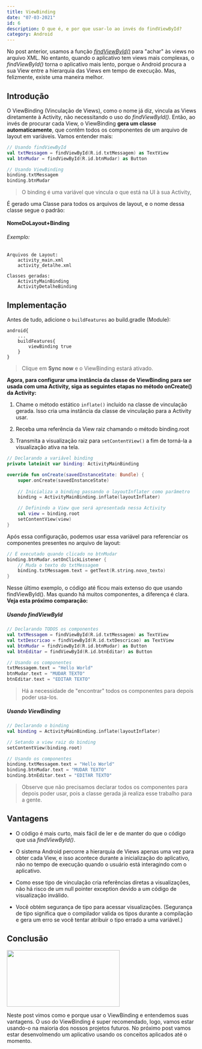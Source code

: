 ```yaml
---
title: ViewBinding
date: "07-03-2021"
id: 6
description: O que é, e por que usar-lo ao invés do findViewById?
category: Android
---
```


No post anterior, usamos a função [_findViewById()_](https://android-master.com.br/findViewById/) para "achar" às views no arquivo XML. No entanto, quando o aplicativo tem views  mais complexas, o _findViewById()_ torna o aplicativo mais lento, porque o Android procura a sua View entre a hierarquia das Views em tempo de execução. Mas, felizmente, existe uma maneira melhor.

## Introdução

O ViewBinding (Vinculação de Views), como o nome já diz, vincula as Views diretamente à Activity, não necessitando o uso do _findViewById()_. Então, ao invés de procurar cada View, o ViewBinding **gera um classe automaticamente**, que contêm todos os componentes de um arquivo de layout em variáveis. Vamos entender mais:

```kotlin
// Usando findViewById
val txtMessagem = findViewById(R.id.txtMessagem) as TextView
val btnMudar = findViewById(R.id.btnMudar) as Button

// Usando ViewBinding
binding.txtMessagem
binding.btnMudar
```
> O binding é uma variável que vincula o que está na UI à sua Activity,

É gerado uma Classe para todos os arquivos de layout, e o nome dessa classe segue o padrão:  
<br>
**NomeDoLayout+Binding**

###### Exemplo:
    Arquivos de Layout: 
        activity_main.xml
        activity_detalhe.xml

    Classes geradas:
        ActivityMainBinding
        ActivityDetalheBinding


## Implementação

Antes de tudo, adicione o `buildFeatures` ao build.gradle (Module):

```
android{
    ...
    buildFeatures{
        viewBinding true
    }
}
```
> Clique em **Sync now** e o ViewBinding estará ativado.

**Agora, para configurar uma instância da classe de ViewBinding para ser usada com uma Activity, siga as seguintes etapas no método onCreate() da Activity:**

1. Chame o método estático `inflate()` incluído na classe de vinculação gerada. Isso cria uma instância da classe de vinculação para a Activity usar.

2. Receba uma referência da View raiz chamando o método binding.root

3. Transmita a visualização raiz para `setContentView()` a fim de torná-la a visualização ativa na tela.

```kotlin
// Declarando a variável binding 
private lateinit var binding: ActivityMainBinding

override fun onCreate(savedInstanceState: Bundle) {
    super.onCreate(savedInstanceState)
    
    // Inicializa a binding passando o layoutInflater como parâmetro
    binding = ActivityMainBinding.inflate(layoutInflater)

    // Definindo a View que será apresentada nessa Activity
    val view = binding.root
    setContentView(view)
}
```

Após essa configuração, podemos usar essa variável para referenciar os componentes presentes no arquivo de layout:

```kotlin
// É executado quando clicado no btnMudar
binding.btnMudar.setOnClickListener {
    // Muda o texto do txtMessagem 
    binding.txtMessagem.text = getText(R.string.novo_texto)
}
```

Nesse último exemplo, o código até ficou mais extenso do que usando findViewById(). Mas quando há muitos componentes, a diferença é clara.  
**Veja esta próximo comparação:**

##### Usando findViewById
```kotlin
// Declarando TODOS os componentes
val txtMessagem = findViewById(R.id.txtMessagem) as TextView
val txtDescricao = findViewById(R.id.txtDescricao) as TextView
val btnMudar = findViewById(R.id.btnMudar) as Button
val btnEditar = findViewById(R.id.btnEditar) as Button

// Usando os componentes
txtMessagem.text = "Hello World"
btnMudar.text = "MUDAR TEXTO"
btnEditar.text = "EDITAR TEXTO"
```
> Há a necessidade de "encontrar" todos os componentes para depois poder usa-los.
##### Usando ViewBinding
```kotlin
// Declarando o binding
val binding = ActivityMainBinding.inflate(layoutInflater)

// Setando a view raiz do binding
setContentView(binding.root)

// Usando os componentes
binding.txtMessagem.text = "Hello World"
binding.btnMudar.text = "MUDAR TEXTO"
binding.btnEditar.text = "EDITAR TEXTO"
```
> Observe que não precisamos declarar todos os componentes para depois poder usar, pois a classe gerada já realiza esse trabalho para a gente.
## Vantagens

* O código é mais curto, mais fácil de ler e de manter do que o código que usa _findViewById()_.

* O sistema Android percorre a hierarquia de Views apenas uma vez para obter cada View, e isso acontece durante a inicialização do aplicativo, não no tempo de execução quando o usuário está interagindo com o aplicativo.

* Como esse tipo de vinculação cria referências diretas a visualizações, não há risco de um null pointer exception devido a um código de visualização inválido. 

* Você obtém segurança de tipo para acessar visualizações. (Segurança de tipo significa que o compilador valida os tipos durante a compilação e gera um erro se você tentar atribuir o tipo errado a uma variável.)

## Conclusão

<image style="width: 300px;
  height: 150px;
  object-fit: cover;" src="sunglasses.gif"/>

Neste post vimos como e porque usar o ViewBinding e entendemos suas vantagens. O uso do ViewBinding é super recomendado, logo, vamos estar usando-o na maioria dos nossos projetos futuros. No próximo post vamos estar desenvolmendo um aplicativo usando os conceitos aplicados até o momento.